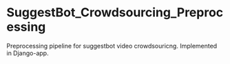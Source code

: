 # SuggestBot_Crowdsourcing_Preprocessing
Preprocessing pipeline for suggestbot video crowdsouricng. Implemented in Django-app.
